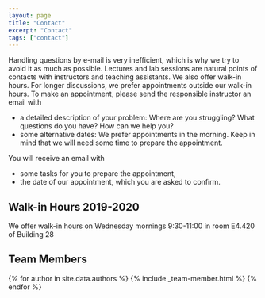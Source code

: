 ```yaml
---
layout: page
title: "Contact"
excerpt: "Contact"
tags: ["contact"]
---
```


Handling questions by e-mail is very inefficient, which is why we try to avoid it as much as possible. Lectures and lab sessions are natural points of contacts with instructors and teaching assistants. We also offer walk-in hours. For longer discussions, we prefer appointments outside our walk-in hours. To make an appointment, please send the responsible instructor an email with

* a detailed description of your problem: Where are you struggling? What questions do you have? How can we help you?
* some alternative dates: We prefer appointments in the morning. Keep in mind that we will need some time to prepare the appointment.

You will receive an email with

* some tasks for you to prepare the appointment,
* the date of our appointment, which you are asked to confirm.

## Walk-in Hours 2019-2020

We offer walk-in hours on Wednesday mornings 9:30-11:00 in room E4.420 of Building 28

## Team Members

{% for author in site.data.authors %}
  {% include _team-member.html %}
{% endfor %}
